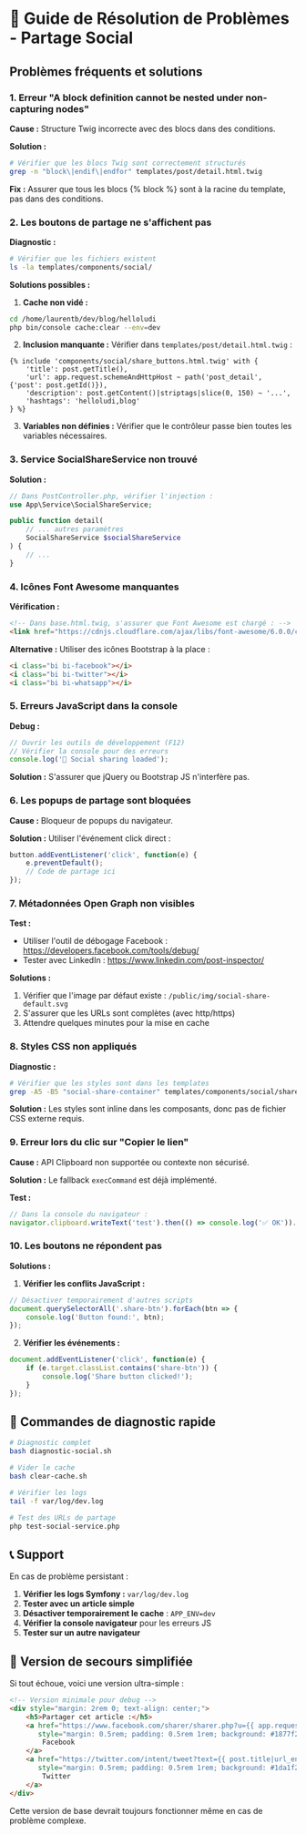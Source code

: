 # 🚨 Guide de Résolution de Problèmes - Partage Social

## Problèmes fréquents et solutions

### 1. Erreur "A block definition cannot be nested under non-capturing nodes"

**Cause :** Structure Twig incorrecte avec des blocs dans des conditions.

**Solution :**
```bash
# Vérifier que les blocs Twig sont correctement structurés
grep -n "block\|endif\|endfor" templates/post/detail.html.twig
```

**Fix :** Assurer que tous les blocs {% block %} sont à la racine du template, pas dans des conditions.

### 2. Les boutons de partage ne s'affichent pas

**Diagnostic :**
```bash
# Vérifier que les fichiers existent
ls -la templates/components/social/
```

**Solutions possibles :**

1. **Cache non vidé :**
```bash
cd /home/laurentb/dev/blog/helloludi
php bin/console cache:clear --env=dev
```

2. **Inclusion manquante :**
Vérifier dans `templates/post/detail.html.twig` :
```twig
{% include 'components/social/share_buttons.html.twig' with {
    'title': post.getTitle(),
    'url': app.request.schemeAndHttpHost ~ path('post_detail', {'post': post.getId()}),
    'description': post.getContent()|striptags|slice(0, 150) ~ '...',
    'hashtags': 'helloludi,blog'
} %}
```

3. **Variables non définies :**
Vérifier que le contrôleur passe bien toutes les variables nécessaires.

### 3. Service SocialShareService non trouvé

**Solution :**
```php
// Dans PostController.php, vérifier l'injection :
use App\Service\SocialShareService;

public function detail(
    // ... autres paramètres
    SocialShareService $socialShareService
) {
    // ...
}
```

### 4. Icônes Font Awesome manquantes

**Vérification :**
```html
<!-- Dans base.html.twig, s'assurer que Font Awesome est chargé : -->
<link href="https://cdnjs.cloudflare.com/ajax/libs/font-awesome/6.0.0/css/all.min.css" rel="stylesheet">
```

**Alternative :** Utiliser des icônes Bootstrap à la place :
```html
<i class="bi bi-facebook"></i>
<i class="bi bi-twitter"></i>
<i class="bi bi-whatsapp"></i>
```

### 5. Erreurs JavaScript dans la console

**Debug :**
```javascript
// Ouvrir les outils de développement (F12)
// Vérifier la console pour des erreurs
console.log('🎨 Social sharing loaded');
```

**Solution :** S'assurer que jQuery ou Bootstrap JS n'interfère pas.

### 6. Les popups de partage sont bloquées

**Cause :** Bloqueur de popups du navigateur.

**Solution :** Utiliser l'événement click direct :
```javascript
button.addEventListener('click', function(e) {
    e.preventDefault();
    // Code de partage ici
});
```

### 7. Métadonnées Open Graph non visibles

**Test :**
- Utiliser l'outil de débogage Facebook : https://developers.facebook.com/tools/debug/
- Tester avec LinkedIn : https://www.linkedin.com/post-inspector/

**Solutions :**
1. Vérifier que l'image par défaut existe : `/public/img/social-share-default.svg`
2. S'assurer que les URLs sont complètes (avec http/https)
3. Attendre quelques minutes pour la mise en cache

### 8. Styles CSS non appliqués

**Diagnostic :**
```bash
# Vérifier que les styles sont dans les templates
grep -A5 -B5 "social-share-container" templates/components/social/share_buttons.html.twig
```

**Solution :** Les styles sont inline dans les composants, donc pas de fichier CSS externe requis.

### 9. Erreur lors du clic sur "Copier le lien"

**Cause :** API Clipboard non supportée ou contexte non sécurisé.

**Solution :** Le fallback `execCommand` est déjà implémenté.

**Test :**
```javascript
// Dans la console du navigateur :
navigator.clipboard.writeText('test').then(() => console.log('✅ OK')).catch(() => console.log('❌ Fallback requis'));
```

### 10. Les boutons ne répondent pas

**Solutions :**
1. **Vérifier les conflits JavaScript :**
```javascript
// Désactiver temporairement d'autres scripts
document.querySelectorAll('.share-btn').forEach(btn => {
    console.log('Button found:', btn);
});
```

2. **Vérifier les événements :**
```javascript
document.addEventListener('click', function(e) {
    if (e.target.classList.contains('share-btn')) {
        console.log('Share button clicked!');
    }
});
```

## 🔧 Commandes de diagnostic rapide

```bash
# Diagnostic complet
bash diagnostic-social.sh

# Vider le cache
bash clear-cache.sh

# Vérifier les logs
tail -f var/log/dev.log

# Test des URLs de partage
php test-social-service.php
```

## 📞 Support

En cas de problème persistant :

1. **Vérifier les logs Symfony :** `var/log/dev.log`
2. **Tester avec un article simple**
3. **Désactiver temporairement le cache** : `APP_ENV=dev`
4. **Vérifier la console navigateur** pour les erreurs JS
5. **Tester sur un autre navigateur**

## 🎯 Version de secours simplifiée

Si tout échoue, voici une version ultra-simple :

```html
<!-- Version minimale pour debug -->
<div style="margin: 2rem 0; text-align: center;">
    <h5>Partager cet article :</h5>
    <a href="https://www.facebook.com/sharer/sharer.php?u={{ app.request.uri }}" target="_blank" 
       style="margin: 0.5rem; padding: 0.5rem 1rem; background: #1877f2; color: white; text-decoration: none; border-radius: 5px;">
        Facebook
    </a>
    <a href="https://twitter.com/intent/tweet?text={{ post.title|url_encode }}&url={{ app.request.uri }}" target="_blank"
       style="margin: 0.5rem; padding: 0.5rem 1rem; background: #1da1f2; color: white; text-decoration: none; border-radius: 5px;">
        Twitter
    </a>
</div>
```

Cette version de base devrait toujours fonctionner même en cas de problème complexe.
